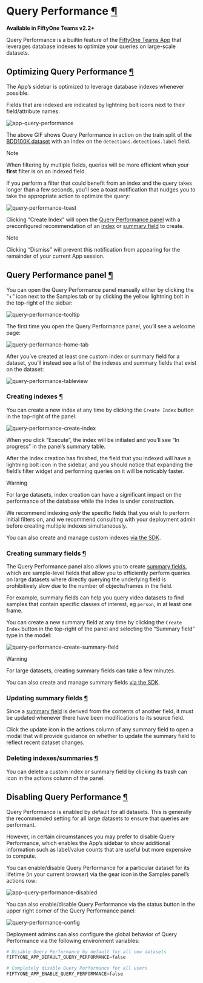 # Query Performance [¶](\#query-performance "Permalink to this headline")

**Available in FiftyOne Teams v2.2+**

Query Performance is a builtin feature of the
[FiftyOne Teams App](teams_app.html#teams-app) that leverages database indexes to
optimize your queries on large-scale datasets.

## Optimizing Query Performance [¶](\#optimizing-query-performance "Permalink to this headline")

The App’s sidebar is optimized to leverage database indexes whenever possible.

Fields that are indexed are indicated by lightning bolt icons next to their
field/attribute names:

![app-query-performance](../_images/app-query-performance.gif)

The above GIF shows Query Performance in action on the train split of the
[BDD100K dataset](../dataset_zoo/datasets.html#dataset-zoo-bdd100k) with an index on the
`detections.detections.label` field.

Note

When filtering by multiple fields, queries will be more efficient when your
**first** filter is on an indexed field.

If you perform a filter that could benefit from an index and the query takes
longer than a few seconds, you’ll see a toast notification that nudges you to
take the appropriate action to optimize the query:

![query-performance-toast](../_images/qp_toast.png)

Clicking “Create Index” will open the
[Query Performance panel](#query-performance-panel) with a preconfigured
recommendation of an [index](#query-performance-index) or
[summary field](#query-performance-summary) to create.

Note

Clicking “Dismiss” will prevent this notification from appearing for the
remainder of your current App session.

## Query Performance panel [¶](\#query-performance-panel "Permalink to this headline")

You can open the Query Performance panel manually either by clicking the “+”
icon next to the Samples tab or by clicking the yellow lightning bolt in the
top-right of the sidbar:

![query-performance-tooltip](../_images/qp_tooltip.png)

The first time you open the Query Performance panel, you’ll see a welcome page:

![query-performance-home-tab](../_images/qp_home.png)

After you’ve created at least one custom index or summary field for a dataset,
you’ll instead see a list of the indexes and summary fields that exist on the
dataset:

![query-performance-tableview](../_images/qp_tableview.png)

### Creating indexes [¶](\#creating-indexes "Permalink to this headline")

You can create a new index at any time by clicking the `Create Index` button
in the top-right of the panel:

![query-performance-create-index](../_images/qp_create_index.png)

When you click “Execute”, the index will be initiated and you’ll see
“In progress” in the panel’s summary table.

After the index creation has finished, the field that you indexed will have a
lightning bolt icon in the sidebar, and you should notice that expanding the
field’s filter widget and performing queries on it will be noticably faster.

Warning

For large datasets, index creation can have a significant impact on the
performance of the database while the index is under construction.

We recommend indexing _only_ the specific fields that you wish to perform
initial filters on, and we recommend consulting with your deployment admin
before creating multiple indexes simultaneously.

You can also create and manage custom indexes
[via the SDK](../fiftyone_concepts/app.html#app-optimizing-query-performance).

### Creating summary fields [¶](\#creating-summary-fields "Permalink to this headline")

The Query Performance panel also allows you to create
[summary fields](../fiftyone_concepts/using_datasets.html#summary-fields), which are sample-level fields that
allow you to efficiently perform queries on large datasets where directly
querying the underlying field is prohibitively slow due to the number of
objects/frames in the field.

For example, summary fields can help you query video datasets to find samples
that contain specific classes of interest, eg `person`, in at least one frame.

You can create a new summary field at any time by clicking the `Create Index`
button in the top-right of the panel and selecting the “Summary field” type in
the model:

![query-performance-create-summary-field](../_images/qp_create_summary_field.png)

Warning

For large datasets, creating summary fields can take a few minutes.

You can also create and manage summary fields
[via the SDK](../fiftyone_concepts/using_datasets.html#summary-fields).

### Updating summary fields [¶](\#updating-summary-fields "Permalink to this headline")

Since a [summary field](../fiftyone_concepts/using_datasets.html#summary-fields) is derived from the contents of
another field, it must be updated whenever there have been modifications to its
source field.

Click the update icon in the actions column of any summary field to open a
modal that will provide guidance on whether to update the summary field to
reflect recent dataset changes.

### Deleting indexes/summaries [¶](\#deleting-indexes-summaries "Permalink to this headline")

You can delete a custom index or summary field by clicking its trash can icon
in the actions column of the panel.

## Disabling Query Performance [¶](\#disabling-query-performance "Permalink to this headline")

Query Performance is enabled by default for all datasets. This is generally the
recommended setting for all large datasets to ensure that queries are
performant.

However, in certain circumstances you may prefer to disable Query Performance,
which enables the App’s sidebar to show additional information such as
label/value counts that are useful but more expensive to compute.

You can enable/disable Query Performance for a particular dataset for its
lifetime (in your current browser) via the gear icon in the Samples panel’s
actions row:

![app-query-performance-disabled](../_images/app-query-performance-disabled.gif)

You can also enable/disable Query Performance via the status button in the
upper right corner of the Query Performance panel:

![query-performance-config](../_images/qp_config.png)

Deployment admins can also configure the global behavior of Query Performance
via the following environment variables:

```python
# Disable Query Performance by default for all new datasets
FIFTYONE_APP_DEFAULT_QUERY_PERFORMANCE=false

```

```python
# Completely disable Query Performance for all users
FIFTYONE_APP_ENABLE_QUERY_PERFORMANCE=false

```

